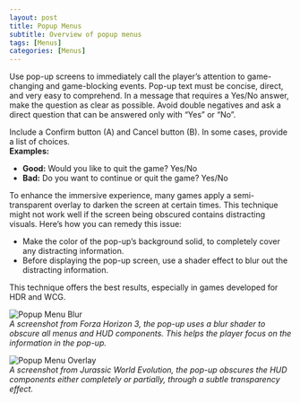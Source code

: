 ```yaml
---
layout: post
title: Popup Menus
subtitle: Overview of popup menus
tags: [Menus]
categories: [Menus]
---
```


Use pop-up screens to immediately call the player’s attention to game-changing and game-blocking events. Pop-up text must be concise, direct, and very easy to comprehend. In a message that requires a Yes/No answer, make the question as clear as possible. Avoid double negatives and ask a direct question that can be answered only with “Yes” or “No”.

Include a Confirm button (A) and Cancel button (B). In some cases, provide a list of choices.  
**Examples:**
- **Good:** Would you like to quit the game? Yes/No
- **Bad:** Do you want to continue or quit the game? Yes/No

To enhance the immersive experience, many games apply a semi-transparent overlay to darken the screen at certain times. This technique might not work well if the screen being obscured contains distracting visuals. Here’s how you can remedy this issue:

- Make the color of the pop-up’s background solid, to completely cover any distracting information.
- Before displaying the pop-up screen, use a shader effect to blur out the distracting information.

This technique offers the best results, especially in games developed for HDR and WCG.

![Popup Menu Blur](/privatebebo/img/Examples_PopupMenuBlur.jpg)  
_A screenshot from Forza Horizon 3, the pop-up uses a blur shader to obscure all menus and HUD components. This helps the player focus on the information in the pop-up._

![Popup Menu Overlay](/privatebebo/img/Examples_PopupMenuOverlay.jpg)  
_A screenshot from Jurassic World Evolution, the pop-up obscures the HUD components either completely or partially, through a subtle transparency effect._

<br>

